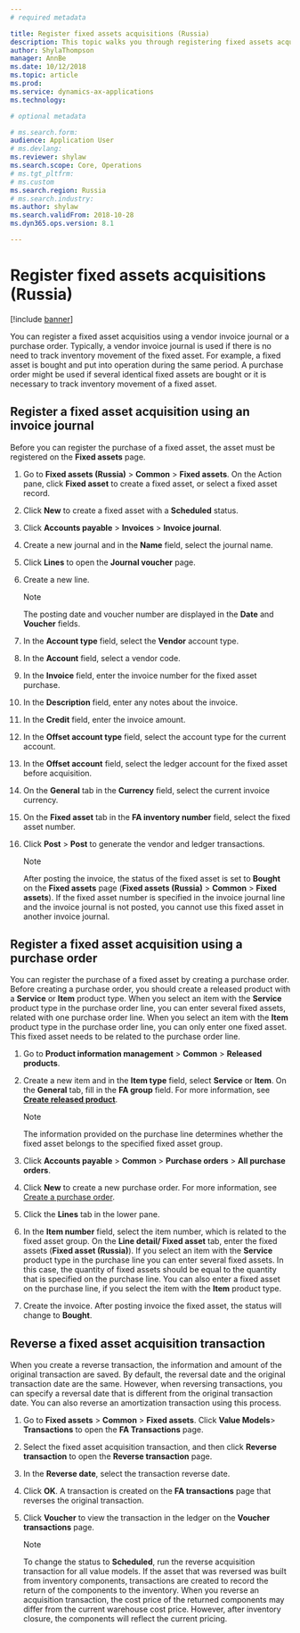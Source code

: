 ```yaml
---
# required metadata

title: Register fixed assets acquisitions (Russia)
description: This topic walks you through registering fixed assets acquisitions for Microsoft Dynamics 365 for Finance and Operations in Russia.
author: ShylaThompson
manager: AnnBe
ms.date: 10/12/2018
ms.topic: article
ms.prod: 
ms.service: dynamics-ax-applications
ms.technology: 

# optional metadata

# ms.search.form:
audience: Application User
# ms.devlang: 
ms.reviewer: shylaw
ms.search.scope: Core, Operations
# ms.tgt_pltfrm: 
# ms.custom
ms.search.region: Russia
# ms.search.industry: 
ms.author: shylaw
ms.search.validFrom: 2018-10-28
ms.dyn365.ops.version: 8.1

---
```


# Register fixed assets acquisitions (Russia)

[!include [banner](../includes/banner.md)]

You can register a fixed asset acquisitios using a vendor invoice journal or a purchase order. Typically, a vendor invoice journal is used if there is no need to track inventory movement of the fixed asset. For example, a fixed asset is bought and put into operation during the same period. A purchase order might be used if several identical fixed assets are bought or it is necessary to track inventory movement of a fixed asset. 

## Register a fixed asset acquisition using an invoice journal 

Before you can register the purchase of a fixed asset, the asset must be registered on the <STRONG>Fixed assets</STRONG> page.

1.  Go to **Fixed assets (Russia)** \> **Common** \> **Fixed assets**. On the Action pane, click **Fixed asset** to create a fixed asset, or select a fixed asset record.

2.  Click **New** to create a fixed asset with a **Scheduled** status.
    
3.  Click **Accounts payable** \> **Invoices** \> **Invoice journal**.

4.  Create a new journal and in the **Name** field, select the journal name.

5.  Click **Lines** to open the **Journal voucher** page.

6.  Create a new line.
    
    > [!NOTE]
    > <P>The posting date and voucher number are displayed in the <STRONG>Date</STRONG> and <STRONG>Voucher</STRONG> fields.</P>

7.  In the **Account type** field, select the **Vendor** account type. 
  
8.  In the **Account** field, select a vendor code.

9. In the **Invoice** field, enter the invoice number for the fixed asset purchase.

10. In the **Description** field, enter any notes about the invoice.

11. In the **Credit** field, enter the invoice amount.

12. In the **Offset account type** field, select the account type for the current account.

13. In the **Offset account** field, select the ledger account for the fixed asset before acquisition.

14. On the **General** tab in the **Currency** field, select the current invoice currency.

15. On the **Fixed asset** tab in the **FA inventory number** field, select the fixed asset number.

16. Click **Post** \> **Post** to generate the vendor and ledger transactions.
    
    > [!NOTE]
    > After posting the invoice, the status of the fixed asset is set to **Bought** on the **Fixed assets** page (**Fixed assets (Russia)** \> **Common** \> **Fixed assets**). If the fixed asset number is specified in the invoice journal line and the invoice journal is not posted, you cannot use this fixed asset in another invoice journal.
    
## Register a fixed asset acquisition using a purchase order 

You can register the purchase of a fixed asset by creating a purchase order. Before creating a purchase order, you should create a released product with a **Service** or **Item** product type. When you select an item with the **Service** product type in the purchase order line, you can enter several fixed assets, related with one purchase order line. When you select an item with the **Item** product type in the purchase order line, you can only enter one fixed asset. This fixed asset needs to be related to the purchase order line.  


1.  Go to **Product information management** \> **Common** \> **Released products**.

2.  Create a new item and in the **Item type** field, select **Service** or **Item**. On the **General** tab, fill in the **FA group** field. For more information, see **[Create released product](../supply-chain/pim/tasks/create-released-product-single-company.md)**.

    > [!NOTE]
    > The information provided on the purchase line determines whether the fixed asset belongs to the specified fixed asset group.
    
3.  Click **Accounts payable** \> **Common** \> **Purchase orders** \> **All purchase orders**.
4.  Click **New** to create a new purchase order. For more information, see [Create a purchase order](../supply-chain/procurement/tasks/create-purchase-order.md).
5.  Click the **Lines** tab in the lower pane.
6.  In the **Item number** field, select the item number, which is related to the fixed asset group. On the **Line detail/ Fixed asset** tab, enter the fixed assets (**Fixed asset (Russia)**). If you select an item with the **Service** product type in the purchase line you can enter several fixed assets. In this case, the quantity of fixed assets should be equal to the quantity that is specified on the purchase line. You can also enter a fixed asset on the purchase line, if you select the item with the **Item** product type.

7. Create the invoice. After posting invoice the fixed asset, the status will change to **Bought**.

## Reverse a fixed asset acquisition transaction    
    
When you create a reverse transaction, the information and amount of the original transaction are saved. By default, the reversal date and the original transaction date are the same. However, when reversing transactions, you can specify a reversal date that is different from the original transaction date. You can also reverse an amortization transaction using this process. 

1.  Go to **Fixed assets** \> **Common** \> **Fixed assets**. Click **Value Models**\> **Transactions** to open the **FA Transactions** page.

2.  Select the fixed asset acquisition transaction, and then click **Reverse transaction** to open the **Reverse transaction** page.

3.  In the **Reverse date**, select the transaction reverse date.

4.  Click **OK**. A transaction is created on the **FA transactions** page that reverses the original transaction.

5.  Click **Voucher** to view the transaction in the ledger on the **Voucher transactions** page.

    > [!NOTE]
    > To change the status to **Scheduled**, run the reverse acquisition transaction for all value models. If the asset that was reversed was built from inventory components, transactions are created to record the return of the components to the inventory. When you reverse an acquisition transaction, the cost price of the returned components may differ from the current warehouse cost price. However, after inventory closure, the components will reflect the current pricing.
